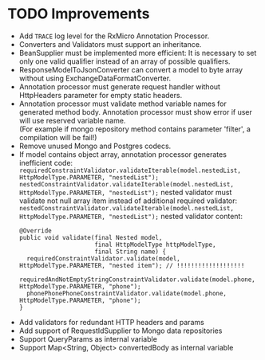 # TODO Improvements

* Add `TRACE` log level for the RxMicro Annotation Processor.
* Converters and Validators must support an inheritance.
* BeanSupplier must be implemented more efficient: It is necessary to set only one valid qualifier instead of an array of possible qualifiers.
* ResponseModelToJsonConverter can convert a model to byte array without using ExchangeDataFormatConverter.
* Annotation processor must generate request handler without HttpHeaders parameter for empty static headers.
* Annotation processor must validate method variable names for generated method body.
  Annotation processor must show error if user will use reserved variable name.  
  (For example if mongo repository method contains parameter 'filter', a compilation will be fail!)
* Remove unused Mongo and Postgres codecs.
* If model contains object array, annotation processor generates inefficient code:
  `requiredConstraintValidator.validateIterable(model.nestedList, HttpModelType.PARAMETER, "nestedList");`
  `nestedConstraintValidator.validateIterable(model.nestedList, HttpModelType.PARAMETER, "nestedList");` 
  nested validator must validate not null array item instead of additional required validator:
  `nestedConstraintValidator.validateIterable(model.nestedList, HttpModelType.PARAMETER, "nestedList");`
  nested validator content:
  ```
  @Override
  public void validate(final Nested model,
                       final HttpModelType httpModelType,
                       final String name) {
    requiredConstraintValidator.validate(model, HttpModelType.PARAMETER, "nested item"); // !!!!!!!!!!!!!!!!!!!
    requiredAndNotEmptyStringConstraintValidator.validate(model.phone, HttpModelType.PARAMETER, "phone");
    phonePhonePhoneConstraintValidator.validate(model.phone, HttpModelType.PARAMETER, "phone");
  }
  ```
* Add validators for redundant HTTP headers and params  
* Add support of RequestIdSupplier to Mongo data repositories
* Support QueryParams as internal variable
* Support Map<String, Object> convertedBody as internal variable
